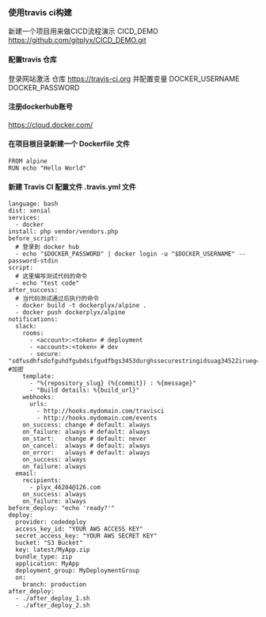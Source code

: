 ### 使用travis ci构建
新建一个项目用来做CICD流程演示 CICD_DEMO https://github.com/gitplyx/CICD_DEMO.git
#### 配置travis 仓库
登录网站激活 仓库 https://travis-ci.org  并配置变量
DOCKER_USERNAME
DOCKER_PASSWORD
#### 注册dockerhub账号
https://cloud.docker.com/
#### 在项目根目录新建一个 Dockerfile 文件
```shell
FROM alpine
RUN echo "Hello World"
```
#### 新建 Travis CI 配置文件 .travis.yml 文件
```shell
language: bash
dist: xenial
services:
  - docker
install: php vendor/vendors.php
before_script:
  # 登录到 docker hub
  - echo "$DOCKER_PASSWORD" | docker login -u "$DOCKER_USERNAME" --password-stdin
script:
  # 这里编写测试代码的命令
  - echo "test code"
after_success:
  # 当代码测试通过后执行的命令
  - docker build -t dockerplyx/alpine .
  - docker push dockerplyx/alpine
notifications:
  slack:
    rooms:
      - <account>:<token> # deployment
      - <account>:<token> # dev
      - secure: "sdfusdhfsdofguhdfgubdsifgudfbgs3453durghssecurestringidsuag34522irueg="  #加密
    template:
      - "%{repository_slug} (%{commit}) : %{message}"
      - "Build details: %{build_url}"
    webhooks:
      urls:
        - http://hooks.mydomain.com/travisci
        - http://hooks.mydomain.com/events
    on_success: change # default: always
    on_failure: always # default: always
    on_start:   change # default: never
    on_cancel:  always # default: always
    on_error:   always # default: always
    on_success: always
    on_failure: always
  email:
    recipients:
      - plyx_46204@126.com
    on_success: always
    on_failure: always
before_deploy: "echo 'ready?'"
deploy:
  provider: codedeploy
  access_key_id: "YOUR AWS ACCESS KEY"
  secret_access_key: "YOUR AWS SECRET KEY"
  bucket: "S3 Bucket"
  key: latest/MyApp.zip
  bundle_type: zip
  application: MyApp
  deployment_group: MyDeploymentGroup
  on:
    branch: production
after_deploy:
  - ./after_deploy_1.sh
  - ./after_deploy_2.sh
```

